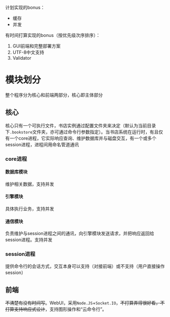计划实现的bonus：
- 缓存
- 并发

有时间打算实现的bonus（按优先级次序排序）：
1. GUI前端和完整部署方案
2. UTF-8中文支持
3. Validator

# 模块划分
整个程序分为核心和前端两部分，核心即主体部分
## 核心
核心只有一个可执行文件，书店实例通过配置文件夹来决定（默认为当前目录下`.bookstore`文件夹，亦可通过命令行参数指定）。当书店系统在运行时，有且仅有一个core进程，它实际响应查询、维护数据库并与磁盘交互，有一个或多个session进程，进程间用命名管道通讯
### core进程
#### 数据库模块
维护相关数据，支持并发
#### 引擎模块
具体执行业务，支持并发
#### 通信模块
负责维护与session进程之间的通讯，向引擎模块发送请求，并把响应返回给session进程。支持并发
### session进程
提供命令行的会话方式，交互本身可以支持（对接前端）或不支持（用户直接操作session）

## 前端
~~不清楚有没有时间写~~。WebUI，采用`Node.JS`+`Socket.IO`，~~不打算弄得很好看，不打算支持响应式设计~~，支持图形操作和“云命令行”。